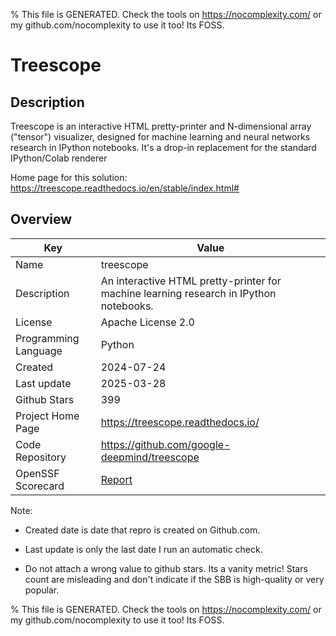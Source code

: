 
% This file is GENERATED. Check the tools on https://nocomplexity.com/ or my github.com/nocomplexity to use it too! Its FOSS. 

# Treescope

## Description 

Treescope is an interactive HTML pretty-printer and N-dimensional array ("tensor") visualizer, designed for machine learning and neural networks research in IPython notebooks. It's a drop-in replacement for the standard IPython/Colab renderer

Home page for this solution: https://treescope.readthedocs.io/en/stable/index.html# 

## Overview 

| Key | Value |
| --- | --- |
| Name | treescope |
| Description | An interactive HTML pretty-printer for machine learning research in IPython notebooks. |
| License | Apache License 2.0 |
| Programming Language | Python |
| Created | 2024-07-24 |
| Last update | 2025-03-28 |
| Github Stars | 399 |
| Project Home Page | https://treescope.readthedocs.io/ |
| Code Repository | https://github.com/google-deepmind/treescope |
| OpenSSF Scorecard | [Report](https://securityscorecards.dev/viewer/?uri=github.com/google-deepmind/treescope) |

Note:
 - Created date is date that repro is created on Github.com. 

- Last update is only the last date I run an automatic check. 

- Do not attach a wrong value to github stars. Its a vanity metric! Stars count are misleading and 
don't indicate if the SBB is high-quality or very popular.

% This file is GENERATED. Check the tools on https://nocomplexity.com/ or my github.com/nocomplexity to use it too! Its FOSS. 

